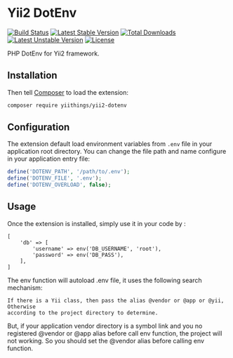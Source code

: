 Yii2 DotEnv
===========
[![Build Status](https://travis-ci.org/panlatent/yii2-dotenv.svg)](https://travis-ci.org/panlatent/yii2-dotenv)
[![Latest Stable Version](https://poser.pugx.org//yii2-dotenv/v/stable.svg)](https://packagist.org/packages/yiithings/yii2-dotenv) 
[![Total Downloads](https://poser.pugx.org/yiithings/yii2-dotenv/downloads.svg)](https://packagist.org/packages/yiithings/yii2-dotenv) 
[![Latest Unstable Version](https://poser.pugx.org/yiithings/yii2-dotenv/v/unstable.svg)](https://packagist.org/packages/yiithings/yii2-dotenv)
[![License](https://poser.pugx.org/yiithings/yii2-dotenv/license.svg)](https://packagist.org/packages/yiithings/yii2-dotenv)

PHP DotEnv for Yii2 framework.

Installation
------------
Then tell [Composer](https://getcomposer.org) to load the extension:

```bash
composer require yiithings/yii2-dotenv
```

Configuration
------------
The extension default load environment variables from `.env` file in your application root directory. You can change 
the file path and name configure in your application entry file:

```php
define('DOTENV_PATH', '/path/to/.env');
define('DOTENV_FILE', '.env');
define('DOTENV_OVERLOAD', false);
```

Usage
-----
Once the extension is installed, simply use it in your code by  :
```
[
    'db' => [
        'username' => env('DB_USERNAME', 'root'),
        'password' => env('DB_PASS'),
    ],
]
```

The env function will autoload .env file, it uses the following search mechanism:

    If there is a Yii class, then pass the alias @vendor or @app or @yii, Otherwise 
    according to the project directory to determine.
    
But, if your application vendor directory is a symbol link and you no registered
@vendor or @app alias before call env function, the project will not working. So
you should set the @vendor alias before calling env function.
